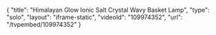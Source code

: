 {
    "title": "Himalayan Glow Ionic Salt Crystal Wavy Basket Lamp",
    "type": "solo",
    "layout": "iframe-static",
    "videoId": "109974352",
    "url": "\/tvpembed\/109974352"
}